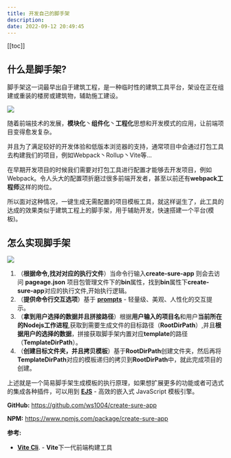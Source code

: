```yaml
---
title: 开发自己的脚手架
description:
date: 2022-09-12 20:49:45
---
```


[[toc]]

## 什么是脚手架?

脚手架这一词最早出自于建筑工程，是一种临时性的建筑工具平台，架设在正在组建或重装的楼房或建筑物，辅助施工建设。

<img src="@/assets/blogs/建筑脚手架.webp" />

随着前端技术的发展，**模块化**丶**组件化**丶**工程化**思想和开发模式的应用，让前端项目变得愈发复杂。

并且为了满足较好的开发体验和低版本浏览器的支持，通常项目中会通过打包工具去构建我们的项目，例如Webpack丶Rollup丶Vite等...

在早期开发项目的时候我们需要对打包工具进行配置才能够去开发项目，例如Webpack。令人头大的配置项折磨过很多前端开发者，甚至以前还有**webpack工程师**这样的岗位。

所以面对这种情况，一键生成无需配置的项目模板工具，就这样诞生了，此工具的达成的效果类似于建筑工程上的脚手架，用于辅助开发，快速搭建一个平台(模板)。

## 怎么实现脚手架

<img src="@/assets/blogs/简易脚手架流程图.jpeg" />

1. （**根据命令,找对对应的执行文件**）当命令行输入**create-sure-app** 则会去访问 **pageage.json** 项目包管理文件下的**bin**属性，找到**bin**属性下**create-sure-app**对应的执行文件,开始执行逻辑。
2. （**提供命令行交互选项**）基于 [**prompts**](https://www.npmjs.com/package/prompts) - 轻量级、美观、人性化的交互提示。
3. （**拿到用户选择的数据并且拼接路径**）根据**用户输入的项目名**和用户**当前所在的Nodejs工作进程**,获取到需要生成文件的目标路径（**RootDirPath**）,并且**根据用户的选择的数据**，拼接获取脚手架内置对应**template**的路径（**TemplateDirPath**）。
4. （**创建目标文件夹，并且拷贝模板**）基于**RootDirPath**创建文件夹，然后再将**TemplateDirPath**对应的模板递归的拷贝到**RootDirPath**中，就此完成项目的创建。



上述就是一个简易脚手架生成模板的执行原理，如果想扩展更多的功能或者可选式的集成各种插件，可以用到 [**EJS**](https://ejs.bootcss.com/#promo) - 高效的嵌入式 JavaScript 模板引擎。



**GitHub:** https://github.com/ws1004/create-sure-app

**NPM:**  https://www.npmjs.com/package/create-sure-app



**参考:**

- [**Vite Cli**](https://cn.vitejs.dev/). - **Vite**下一代前端构建工具

  
